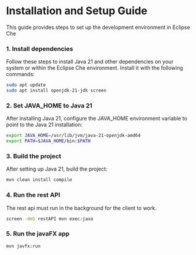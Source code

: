 # Installation and Setup Guide

This guide provides steps to set up the development environment in Eclipse Che

### 1. Install dependencies

Follow these steps to install Java 21 and other dependencies on your system or within the Eclipse Che environment. Install it with the following commands:

```bash
sudo apt update
sudo apt install openjdk-21-jdk screen
```

### 2. Set JAVA_HOME to Java 21

After installing Java 21, configure the JAVA_HOME environment variable to point to the Java 21 installation:

```bash
export JAVA_HOME=/usr/lib/jvm/java-21-openjdk-amd64
export PATH=$JAVA_HOME/bin:$PATH
```

### 3. Build the project

After setting up Java 21, build the project:

```bash
mvn clean install compile
```

### 4. Run the rest API

The rest api must run in the background for the client to work.

```bash
screen -dmS restAPI mvn exec:java
```

### 5. Run the javaFX app

```bash
mvn javfx:run
```

